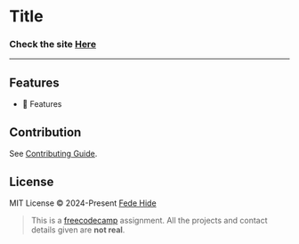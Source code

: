 # Title

### Check the site [Here](https://fedehide.github.io/endpoint " alt")

------------

<!-- [![img.webp](/public/images/img.webp)](/public/images/img.webp) -->

## Features

- 🔢 Features

## Contribution

See [Contributing Guide](CONTRIBUTING.md).

## License

MIT License © 2024-Present [Fede Hide](https://github.com/FedeHide)

> This is a [freecodecamp](https://www.freecodecamp.org/ "freecodecamp") assignment. All the projects and contact details given are **not real**.
